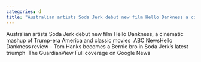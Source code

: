```yaml
---
categories: d
title: "Australian artists Soda Jerk debut new film Hello Dankness a cinematic mashup of Trumpera America and classic movies  ABC News"
---
```

Australian artists Soda Jerk debut new film Hello Dankness, a cinematic mashup of Trump-era America and classic movies&nbsp;&nbsp;ABC NewsHello Dankness review - Tom Hanks becomes a Bernie bro in Soda Jerk’s latest triumph&nbsp;&nbsp;The GuardianView Full coverage on Google News